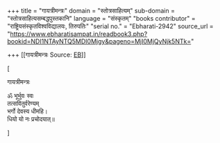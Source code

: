 +++
title = "गायत्रीमन्त्रः"
domain = "स्तोत्रसाहित्यम्"
sub-domain = "स्तोत्रसाहित्यसम्बद्धपुस्तकानि"
language = "संस्कृतम्"
"books contributor" = "राष्ट्रियसंस्कृतविश्वविद्यालयः, तिरुपतिः"
"serial no." = "Ebharati-2942"
source_url = "https://www.ebharatisampat.in/readbook3.php?bookid=NDI1NTAyNTQ5MDI0Mjgy&pageno=MjI0MjQyNjk5NTk="

+++
[[गायत्रीमन्त्रः	Source: [EB](https://www.ebharatisampat.in/readbook3.php?bookid=NDI1NTAyNTQ5MDI0Mjgy&pageno=MjI0MjQyNjk5NTk=)]]

\[




गायत्रीमन्त्रः


ॐ भूर्भुवः स्वः  
तत्सवितुर्वरेण्यम्  
भर्गो देवस्य धीमहि।  
धियो यो नः प्रचोदयात्॥




\]
